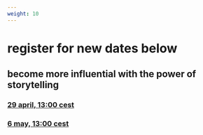 ```yaml
---
weight: 10
---
```


# register for new dates below
## become more influential with the power of storytelling

### [29 april, 13:00 cest](storyinfluence)
### [6 may, 13:00 cest](encore)

